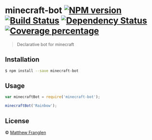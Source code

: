 # minecraft-bot [![NPM version][npm-image]][npm-url] [![Build Status][travis-image]][travis-url] [![Dependency Status][daviddm-image]][daviddm-url] [![Coverage percentage][coveralls-image]][coveralls-url]
> Declarative bot for minecraft

## Installation

```sh
$ npm install --save minecraft-bot
```

## Usage

```js
var minecraftBot = require('minecraft-bot');

minecraftBot('Rainbow');
```
## License

 © [Matthew Franglen]()


[npm-image]: https://badge.fury.io/js/minecraft-bot.svg
[npm-url]: https://npmjs.org/package/minecraft-bot
[travis-image]: https://travis-ci.org/matthewfranglen/minecraft-bot.svg?branch=master
[travis-url]: https://travis-ci.org/matthewfranglen/minecraft-bot
[daviddm-image]: https://david-dm.org/matthewfranglen/minecraft-bot.svg?theme=shields.io
[daviddm-url]: https://david-dm.org/matthewfranglen/minecraft-bot
[coveralls-image]: https://coveralls.io/repos/matthewfranglen/minecraft-bot/badge.svg
[coveralls-url]: https://coveralls.io/r/matthewfranglen/minecraft-bot
